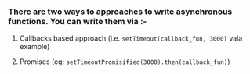 ### There are two ways to approaches to write asynchronous functions. You can write them via :-

1. Callbacks based approach (i.e. `setTimeout(callback_fun, 3000)` vala example)

2. Promises (eg: `setTimeoutPromisified(3000).then(callback_fun)`)